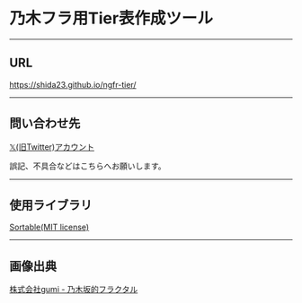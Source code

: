 # 乃木フラ用Tier表作成ツール

---

## URL

https://shida23.github.io/ngfr-tier/

---

## 問い合わせ先

[𝕏(旧Twitter)アカウント](https://x.com/shida_23_)

誤記、不具合などはこちらへお願いします。

---

## 使用ライブラリ

[Sortable(MIT license)](https://github.com/SortableJS/Sortable/blob/master/LICENSE)

---

## 画像出典

[株式会社gumi - 乃木坂的フラクタル](https://www.nogizaka-fractal.com/)
